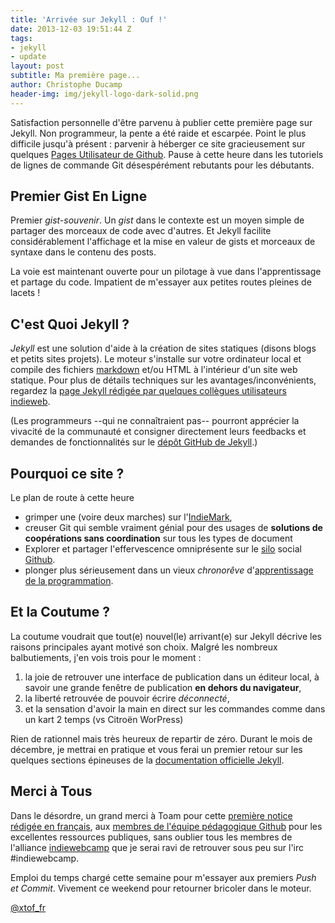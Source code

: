 ```yaml
---
title: 'Arrivée sur Jekyll : Ouf !'
date: 2013-12-03 19:51:44 Z
tags:
- jekyll
- update
layout: post
subtitle: Ma première page...
author: Christophe Ducamp
header-img: img/jekyll-logo-dark-solid.png
---
```


Satisfaction personnelle d'être parvenu à publier cette première page sur Jekyll. Non programmeur, la pente a été raide et escarpée. Point le plus difficile jusqu'à présent : parvenir à héberger ce site gracieusement sur quelques [Pages Utilisateur de Github](http://xtof.me/w/Pages_GitHub). Pause à cette heure dans les  tutoriels de lignes de commande Git désespérément rebutants pour les débutants. 

## Premier Gist En Ligne


Premier *gist-souvenir*. Un <dfn>gist</dfn> dans le contexte est un moyen simple de partager des morceaux de code avec d'autres. Et Jekyll facilite considérablement l'affichage et la mise en valeur de gists et morceaux de syntaxe dans le contenu des posts.

La voie est maintenant ouverte pour un pilotage à vue dans l'apprentissage et partage du code. Impatient de m'essayer aux petites routes pleines de lacets !

## C'est Quoi Jekyll ?  

<dfn>Jekyll</dfn> est une solution d'aide à la création de sites statiques (disons blogs et petits sites projets). Le moteur s'installe sur votre ordinateur local et compile des fichiers [markdown](http://daringfireball.net/projects/markdown/) et/ou HTML à l'intérieur d'un site web statique. Pour plus de détails techniques sur les avantages/inconvénients, regardez la [page Jekyll rédigée par quelques collègues utilisateurs indieweb](http://indiewebcamp.com/Jekyll). 

(Les programmeurs --qui ne connaîtraient pas-- pourront apprécier la vivacité de la communauté et consigner directement leurs feedbacks et demandes de fonctionnalités sur le [dépôt GitHub de Jekyll][jekyll-gh].)

## Pourquoi ce site ? 

Le plan de route <time class="dt-published" datetime="2013-12-03T22:12">à cette heure</time> 

* grimper une (voire deux marches) sur l'[IndieMark](http://indiewebcamp.com/IndieMark),  
* creuser Git qui semble vraiment génial pour des usages de **solutions de coopérations sans coordination** sur tous les types de document
* Explorer et partager l'effervescence omniprésente sur le [silo](http://indiewebcamp.com/silo-fr) social [Github](http://indiewebcamp.com/Github).
* plonger plus sérieusement dans un vieux *chronorêve* d'[apprentissage de la programmation](http://christopheducamp.com/w/Apprendre_%C3%A0_coder).

## Et la Coutume ?  

La coutume voudrait que tout(e) nouvel(le) arrivant(e) sur Jekyll décrive les raisons principales ayant motivé son choix. Malgré les nombreux balbutiements, j'en vois trois pour le moment :
 
1. la joie de retrouver une interface de publication dans un éditeur local, à savoir une grande fenêtre de publication **en dehors du navigateur**,
2. la liberté retrouvée de pouvoir écrire *déconnecté*, 
3. et la sensation d'avoir la main en direct sur les commandes comme dans un kart 2 temps (<troll>vs Citroën WorPress</troll>) 

Rien de rationnel mais très heureux de repartir de zéro. Durant le mois de décembre, je mettrai en pratique et vous ferai un premier retour sur les quelques sections épineuses de la [documentation officielle Jekyll][jekyll]. 
 

## Merci à Tous

Dans le désordre, un grand merci à Toam pour cette [première notice rédigée en français](http://www.toam.fr/20-05-2013-guide-demarrage-jekyll/), aux  [membres de l'équipe pédagogique Github](https://github.com/ChristopheDucamp/following) pour les excellentes ressources publiques, sans oublier tous les membres de l'alliance [indiewebcamp](http://indiewebcamp.com) que je serai ravi de retrouver sous peu sur l'irc #indiewebcamp. 

Emploi du temps chargé cette semaine pour m'essayer aux premiers *Push et Commit*. Vivement ce weekend pour retourner bricoler dans le moteur. 

<span class="h-card" rel="me">[@xtof_fr](http://twitter.com/xtof_fr)</span>






[jekyll-gh]: https://github.com/mojombo/jekyll
[jekyll]:    http://jekyllrb.com

